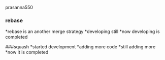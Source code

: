prasanna550
### rebase
*rebase is an another merge strategy
*developing still
*now developing is completed

###squash
*started development
*adding more code
*still adding more
*now it is completed
